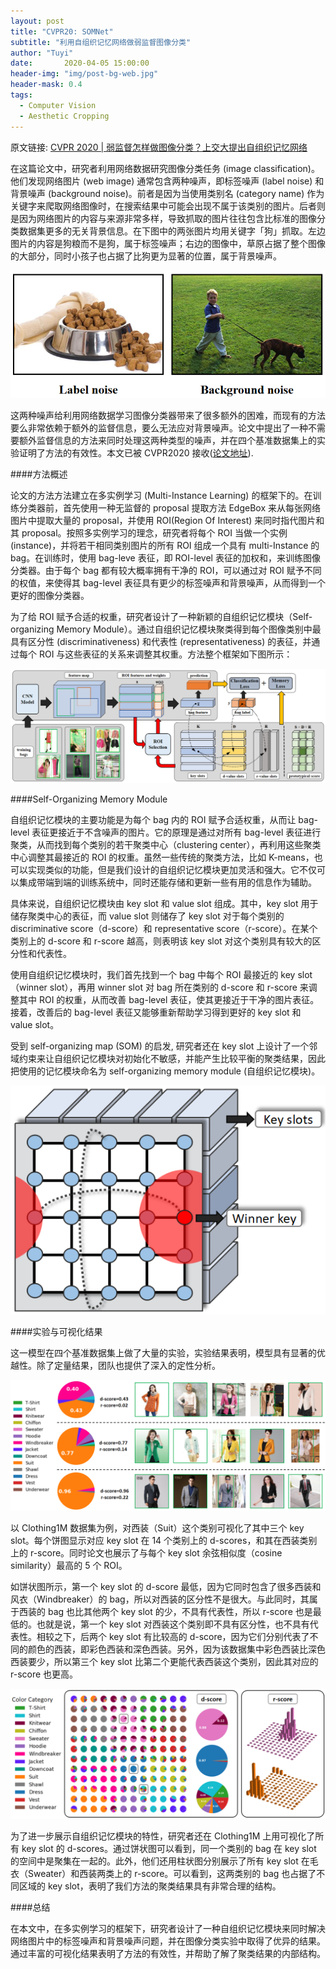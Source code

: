 ```yaml
---
layout: post
title: "CVPR20: SOMNet"
subtitle: "利用自组织记忆网络做弱监督图像分类"
author: "Tuyi"
date:       2020-04-05 15:00:00
header-img: "img/post-bg-web.jpg"
header-mask: 0.4
tags:
  - Computer Vision
  - Aesthetic Cropping
---
```


原文链接: [CVPR 2020 | 弱监督怎样做图像分类？上交大提出自组织记忆网络](https://mp.weixin.qq.com/s?__biz=MzA3MzI4MjgzMw==&mid=2650782227&idx=3&sn=237e9fd8d5fba03cfaab645052fc2e18&chksm=871a7e6db06df77bcc657eb347d022f2f5cc6685427b726d8f97b3caa18dea6d85d30610da54&mpshare=1&scene=1&srcid=&sharer_sharetime=1586063954500&sharer_shareid=6d4fd8f476860e5adfc7149621b4b8ea#rd)

在这篇论文中，研究者利用网络数据研究图像分类任务 (image classification)。他们发现网络图片 (web image) 通常包含两种噪声，即标签噪声 (label noise) 和背景噪声 (background noise)。前者是因为当使用类别名 (category name) 作为关键字来爬取网络图像时，在搜索结果中可能会出现不属于该类别的图片。后者则是因为网络图片的内容与来源非常多样，导致抓取的图片往往包含比标准的图像分类数据集更多的无关背景信息。在下图中的两张图片均用关键字「狗」抓取。左边图片的内容是狗粮而不是狗，属于标签噪声；右边的图像中，草原占据了整个图像的大部分，同时小孩子也占据了比狗更为显著的位置，属于背景噪声。

![image](/img/WSL/noise.png)

这两种噪声给利用网络数据学习图像分类器带来了很多额外的困难，而现有的方法要么非常依赖于额外的监督信息，要么无法应对背景噪声。论文中提出了一种不需要额外监督信息的方法来同时处理这两种类型的噪声，并在四个基准数据集上的实验证明了方法的有效性。本文已被 CVPR2020 接收([论文地址](https://arxiv.org/abs/1906.12028)).

####方法概述

论文的方法方法建立在多实例学习 (Multi-Instance Learning) 的框架下的。在训练分类器前，首先使用一种无监督的 proposal 提取方法 EdgeBox 来从每张网络图片中提取大量的 proposal，并使用 ROI(Region Of Interest) 来同时指代图片和其 proposal。按照多实例学习的理念，研究者将每个 ROI 当做一个实例 (instance)，并将若干相同类别图片的所有 ROI 组成一个具有 multi-Instance 的 bag。在训练时，使用 bag-leve 表征，即 ROI-level 表征的加权和，来训练图像分类器。由于每个 bag 都有较大概率拥有干净的 ROI，可以通过对 ROI 赋予不同的权值，来使得其 bag-level 表征具有更少的标签噪声和背景噪声，从而得到一个更好的图像分类器。

为了给 ROI 赋予合适的权重，研究者设计了一种新颖的自组织记忆模块（Self-organizing Memory Module）。通过自组织记忆模块聚类得到每个图像类别中最具有区分性 (discriminativeness) 和代表性 (representativeness) 的表征，并通过每个 ROI 与这些表征的关系来调整其权重。方法整个框架如下图所示：

![image](/img/WSL/model.png)

####Self-Organizing Memory Module

自组织记忆模块的主要功能是为每个 bag 内的 ROI 赋予合适权重，从而让 bag-level 表征更接近于不含噪声的图片。它的原理是通过对所有 bag-level 表征进行聚类，从而找到每个类别的若干聚类中心（clustering center），再利用这些聚类中心调整其最接近的 ROI 的权重。虽然一些传统的聚类方法，比如 K-means，也可以实现类似的功能，但是我们设计的自组织记忆模块更加灵活和强大。它不仅可以集成带端到端的训练系统中，同时还能存储和更新一些有用的信息作为辅助。

具体来说，自组织记忆模块由 key slot 和 value slot 组成。其中，key slot 用于储存聚类中心的表征，而 value slot 则储存了 key slot 对于每个类别的 discriminative score（d-score）和 representative score（r-score）。在某个类别上的 d-score 和 r-score 越高，则表明该 key slot 对这个类别具有较大的区分性和代表性。

使用自组织记忆模块时，我们首先找到一个 bag 中每个 ROI 最接近的 key slot（winner slot），再用 winner slot 对 bag 所在类别的 d-score 和 r-score 来调整其中 ROI 的权重，从而改善 bag-level 表征，使其更接近于干净的图片表征。接着，改善后的 bag-level 表征又能够重新帮助学习得到更好的 key slot 和 value slot。

受到 self-organizing map (SOM) 的启发, 研究者还在 key slot 上设计了一个邻域约束来让自组织记忆模块对初始化不敏感，并能产生比较平衡的聚类结果，因此把使用的记忆模块命名为 self-organizing memory module (自组织记忆模块)。

![image](/img/WSL/som.png)

####实验与可视化结果

这一模型在四个基准数据集上做了大量的实验，实验结果表明，模型具有显著的优越性。除了定量结果，团队也提供了深入的定性分析。

![image](/img/WSL/prototypes.png)

以 Clothing1M 数据集为例，对西装（Suit）这个类别可视化了其中三个 key slot。每个饼图显示对应 key slot 在 14 个类别上的 d-scores，和其在西装类别上的 r-score。同时论文也展示了与每个 key slot 余弦相似度（cosine similarity）最高的 5 个 ROI。

如饼状图所示，第一个 key slot 的 d-score 最低，因为它同时包含了很多西装和风衣（Windbreaker）的 bag，所以对西装的区分性不是很大。与此同时，其属于西装的 bag 也比其他两个 key slot 的少，不具有代表性，所以 r-score 也是最低的。也就是说，第一个 key slot 对西装这个类别即不具有区分性，也不具有代表性。相较之下，后两个 key slot 有比较高的 d-score，因为它们分别代表了不同的颜色的西装，即彩色西装和深色西装。另外，因为该数据集中彩色西装比深色西装要少，所以第三个 key slot 比第二个更能代表西装这个类别，因此其对应的 r-score 也更高。

![image](/img/WSL/visualization.png)

为了进一步展示自组织记忆模块的特性，研究者还在 Clothing1M 上用可视化了所有 key slot 的 d-scores。通过饼状图可以看到，同一个类别的 bag 在 key slot 的空间中是聚集在一起的。此外，他们还用柱状图分别展示了所有 key slot 在毛衣（Sweater）和西装两类上的 r-score。可以看到，这两类别的 bag 也占据了不同区域的 key slot，表明了我们方法的聚类结果具有非常合理的结构。

####总结

在本文中，在多实例学习的框架下，研究者设计了一种自组织记忆模块来同时解决网络图片中的标签噪声和背景噪声问题，并在图像分类实验中取得了优异的结果。通过丰富的可视化结果表明了方法的有效性，并帮助了解了聚类结果的内部结构。
